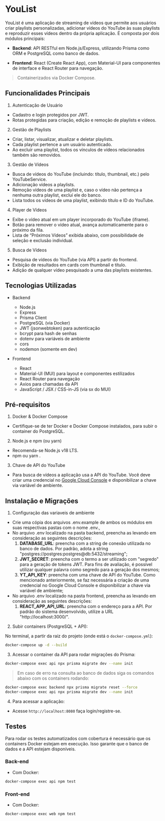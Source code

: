 # YouList

YouList é uma aplicação de streaming de vídeos que permite aos usuários criar playlists personalizadas, adicionar vídeos do YouTube às suas playlists e reproduzir esses vídeos dentro da própria aplicação. É composta por dois módulos principais:

- **Backend**: API RESTful em Node.js/Express, utilizando Prisma como ORM e PostgreSQL como banco de dados.

- **Frontend**: React (Create React App), com Material-UI para componentes de interface e React Router para navegação.

> Containerizados via Docker Compose.

## Funcionalidades Principais

1. Autenticação de Usuário

- Cadastro e login protegidos por JWT.
- Rotas protegidas para criação, edição e remoção de playlists e vídeos.

2. Gestão de Playlists

- Criar, listar, visualizar, atualizar e deletar playlists.
- Cada playlist pertence a um usuário autenticado.
- Ao excluir uma playlist, todos os vínculos de vídeos relacionados também são removidos.

3. Gestão de Vídeos

- Busca de vídeos do YouTube (incluindo: título, thumbnail, etc.) pelo YouTubeService.
- Adicionação vídeos a playlists.
- Remoção vídeos de uma playlist e, caso o vídeo não pertença a nenhuma outra playlist, excluí ele do banco.
- Lista todos os vídeos de uma playlist, exibindo título e ID do YouTube.

4. Player de Vídeos

- Exibe o vídeo atual em um player incorporado do YouTube (iframe).
- Botão para remover o vídeo atual, avança automaticamente para o próximo da fila.
- Lista de “Próximos Vídeos” exibida abaixo, com possibilidade de seleção e exclusão individual.

5. Busca de Vídeos

- Pesquisa de vídeos do YouTube (via API) a partir do frontend.
- Exibição de resultados em cards com thumbnail e título.
- Adição de qualquer vídeo pesquisado a uma das playlists existentes.

## Tecnologias Utilizadas
- Backend
    - Node.js
    - Express
    - Prisma Client
    - PostgreSQL (via Docker)
    - JWT (jsonwebtoken) para autenticação
    - bcrypt para hash de senhas
    - dotenv para variáveis de ambiente
    - cors
    - nodemon (somente em dev)

- Frontend
    - React
    - Material-UI (MUI) para layout e componentes estilizados
    - React Router para navegação
    - Axios para chamadas da API
    - JavaScript / JSX / CSS-in-JS (via sx do MUI)

## Pré-requisitos    
1. Docker & Docker Compose

- Certifique-se de ter Docker e Docker Compose instalados, para subir o container do PostgreSQL.

2. Node.js e npm (ou yarn)

- Recomenda-se Node.js v18 LTS.
- npm ou yarn .

3. Chave de API do YouTube

- Para busca de vídeos a aplicação usa a API do YouTube. Você deve criar uma credencial no [Google Cloud Console](console.cloud.google.com/apis/credentials) e disponibilizar a chave via variável de ambiente.

## Instalação e Migrações

1. Configuração das variaveis de ambiente

- Crie uma cópia dos arquivos .env.example de ambos os módulos em suas respectivas pastas com o nome .env.,
- No arquivo .env localizado na pasta backend, preencha as levando em consideração as seguintes descrições:
    1. **DATABASE_URL**: preencha com a string de conexão utilizada no banco de dados. Por padrão, adota a string "postgres://postgres:postgres@db:5432/streaming";
    2. **JWT_SECRET**: preencha com o termo a ser utilizado com "segredo" para a geração de tokens JWT. Para fins de avaliação, é possível utilizar qualquer palavra como segredo para a geração dos mesmos;
    3. **YT_API_KEY**: preencha com uma chave de API do YouTube. Como mencionado anteriormente, se faz necessária a criação de uma credencial no Google Cloud Console e disponibilizar a chave via variável de ambiente;
- No arquivo .env localizado na pasta frontend, preencha as levando em consideração as seguintes descrições:
    1. **REACT_APP_API_URL**: preencha com o endereço para a API. Por padrão do sistema desenvolvido, utilize a URL "http://localhost:3000/".

2. Subir containers (PostgreSQL + API):

No terminal, a partir da raiz do projeto (onde está o `docker-compose.yml`):

```bash
docker-compose up -d --build
```

3.  Acessar o container da API para rodar migrações do Prisma:

```bash
docker-compose exec api npx prisma migrate dev --name init
```
> Em caso de erro na consulta ao banco de dados siga os comandos abaixo com os containers rodando:

```bash
docker-compose exec backend npx prisma migrate reset --force
docker-compose exec api npx prisma migrate dev --name init
```

4. Para acessar a aplicação:
- Acesse `http://localhost:8080` faça login/registre-se.

## Testes

Para rodar os testes automatizados com cobertura é necessário que os containers Docker estejam em execução. Isso garante que o banco de dados e a API estejam disponíveis.

### Back-end 
- Com Docker: 

```bash
docker-compose exec api npm test
```

### Front-end 
- Com Docker: 

```bash
docker-compose exec web npm test
```